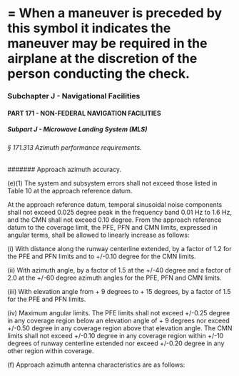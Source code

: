 
# = When a maneuver is preceded by this symbol it indicates the maneuver may be required in the airplane at the discretion of the person conducting the check.
### Subchapter J - Navigational Facilities
#### PART 171 - NON-FEDERAL NAVIGATION FACILITIES
##### Subpart J - Microwave Landing System (MLS)
###### § 171.313 Azimuth performance requirements.
####### Approach azimuth accuracy.

(e)(1) The system and subsystem errors shall not exceed those listed in Table 10 at the approach reference datum.

At the approach reference datum, temporal sinusoidal noise components shall not exceed 0.025 degree peak in the frequency band 0.01 Hz to 1.6 Hz, and the CMN shall not exceed 0.10 degree. From the approach reference datum to the coverage limit, the PFE, PFN and CMN limits, expressed in angular terms, shall be allowed to linearly increase as follows:

(i) With distance along the runway centerline extended, by a factor of 1.2 for the PFE and PFN limits and to +/-0.10 degree for the CMN limits.

(ii) With azimuth angle, by a factor of 1.5 at the +/-40 degree and a factor of 2.0 at the +/-60 degree azimuth angles for the PFE, PFN and CMN limits.

(iii) With elevation angle from + 9 degrees to + 15 degrees, by a factor of 1.5 for the PFE and PFN limits.

(iv) Maximum angular limits. The PFE limits shall not exceed +/-0.25 degree in any coverage region below an elevation angle of + 9 degrees nor exceed +/-0.50 degree in any coverage region above that elevation angle. The CMN limits shall not exceed +/-0.10 degree in any coverage region within +/-10 degrees of runway centerline extended nor exceed +/-0.20 degree in any other region within coverage.

(f) Approach azimuth antenna characteristics are as follows:
